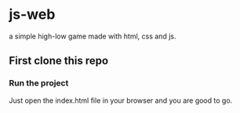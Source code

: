 # js-web
a simple high-low game made with html, css and js.

## First clone this repo

### Run the project

Just open the index.html file in your browser and you are good to go.
